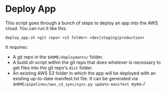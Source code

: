 # Deploy App

This script goes through a bunch of steps to deploy an app into the AWS cloud. You can run it like this:

```
deploy_app.sh <git repo> <s3 folder> <dev|staging|production>
```

It requires:

* A git repo in the `$HOME/deployments/` folder.
* A build.sh script within the git repo that does whatever is necessary to get files into the git repo's `dist` folder.
* An existing AWS S3 folder in which the app will be deployed with an existing up-to-date manifest.txt file. It can be generated via `$HOME/pipelines/aws_s3_sync/sync.py update-manifest `eyes-<QA level>/<S3 folder name>`
